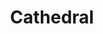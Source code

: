 ---
title: Cathedral
category: '#3d'
link: https://www.behance.net/gallery/157122647/Cathedral
order: 5
main: true
size: normal
contrast: false
image: /img/cathedral.webp
---